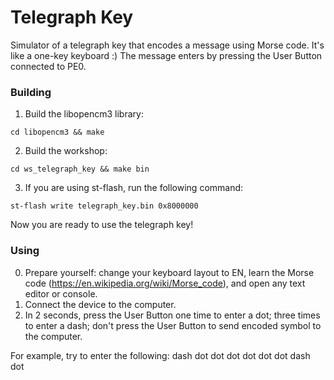 # Telegraph Key

Simulator of a telegraph key that encodes a message using Morse code. It's like a one-key keyboard :)
The message enters by pressing the User Button connected to PE0.

### Building

1. Build the libopencm3 library:
```
cd libopencm3 && make
```

2. Build the workshop:
```
cd ws_telegraph_key && make bin
```

3. If you are using st-flash, run the following command:
```
st-flash write telegraph_key.bin 0x8000000
```

Now you are ready to use the telegraph key!

### Using

0. Prepare yourself: change your keyboard layout to EN, learn the Morse code (https://en.wikipedia.org/wiki/Morse_code), and open any text editor or console.
1. Connect the device to the computer.
2. In 2 seconds, press the User Button one time to enter a dot; three times to enter a dash; don't press the User Button to send encoded symbol to the computer.

For example, try to enter the following:
dash dot dot
dot dot dot
dot dash dot